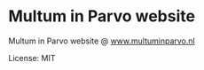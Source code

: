 Multum in Parvo website
=====================

Multum in Parvo website @ www.multuminparvo.nl

License: MIT